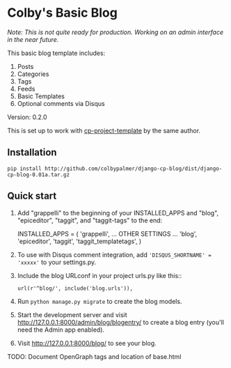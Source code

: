 # Colby's Basic Blog

_Note: This is not quite ready for production. Working on an admin interface in the near future._

This basic blog template includes:

1. Posts
2. Categories
3. Tags
4. Feeds
5. Basic Templates
6. Optional comments via Disqus

Version: 0.2.0

This is set up to work with [cp-project-template](https://github.com/colbypalmer/cp-project-template "CP Project Template") by the same author.

Installation
-----------

`pip install http://github.com/colbypalmer/django-cp-blog/dist/django-cp-blog-0.01a.tar.gz`


Quick start
-----------

1. Add "grappelli" to the beginning of your INSTALLED_APPS and "blog", "epiceditor", "taggit", and "taggit-tags" to the end:

    INSTALLED_APPS = (
        'grappelli',
        ... OTHER SETTINGS ...
        'blog',
        'epiceditor',
        'taggit',
        'taggit_templatetags',
    )

2. To use with Disqus comment integration, add `'DISQUS_SHORTNAME' = 'xxxxx'` to your settings.py.

3. Include the blog URLconf in your project urls.py like this::

    `url(r'^blog/', include('blog.urls')),`

4. Run `python manage.py migrate` to create the blog models.

5. Start the development server and visit http://127.0.0.1:8000/admin/blog/blogentry/
   to create a blog entry (you'll need the Admin app enabled).

6. Visit http://127.0.0.1:8000/blog/ to see your blog.


TODO: Document OpenGraph tags and location of base.html
